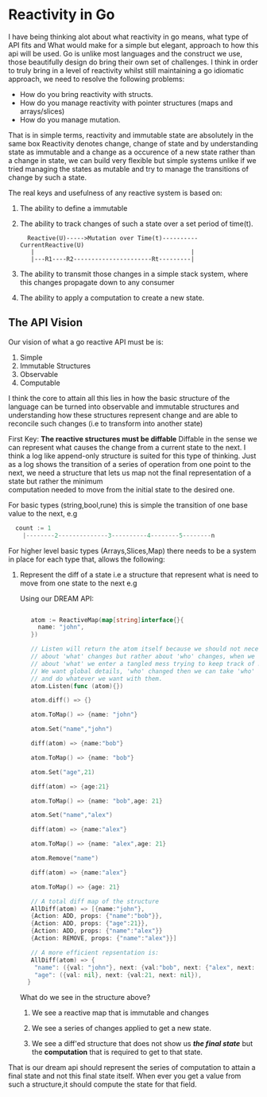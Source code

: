 # Reactivity in Go
I have being thinking alot about what reactivity in go means, what type of API
fits and What would make for a simple but elegant, approach to how this api will be
used. Go is unlike most languages and the construct we use, those beautifully design
do bring their own set of challenges.
I think in order to truly bring in a level of reactivity whilst still maintaining
a go idiomatic approach, we need to resolve the following problems:

  - How do you bring reactivity with structs.
  - How do you manage reactivity with pointer structures (maps and arrays/slices)
  - How do you manage mutation.

That is in simple terms, reactivity and immutable state are absolutely in the same box
Reactivity denotes change, change of state and by understanding state as immutable and
a change as a occurence of a new state rather than a change in state, we can build very
flexible but simple systems unlike if we tried managing the states as mutable and try
to manage the transitions of change by such a state.

The real keys and usefulness of any reactive system is based on:

  1. The ability to define a immutable
  2. The ability to track changes of such a state over a set period of time(t).

      ```
        Reactive(U)----->Mutation over Time(t)----------CurrentReactive(U)
         |                                            |
         |---R1----R2----------------------Rt---------|
      ```
  3. The ability to transmit those changes in a simple stack system, where this
  changes propagate down to any consumer

  4. The ability to apply a computation to create a new state.

## The API Vision
 Our vision of what a go reactive API must be is:

  1. Simple
  2. Immutable Structures
  3. Observable
  4. Computable

 I think the core to attain all this lies in how the basic structure of the language
 can be turned into observable and immutable structures and understanding how these
 structures represent change and are able to reconcile such changes (i.e to transform into another state)

 First Key: **The reactive structures must be diffable**
 Diffable in the sense we can represent what causes the change from a current state
 to the next. I think a log like append-only structure is suited for this type of thinking.
 Just as a log shows the transition of a series of operation from one point to the next, we
 need a structure that lets us map not the final representation of a state but rather the minimum  
 computation needed to move from the initial state to the desired one.

 For basic types (string,bool,rune) this is simple the transition of one base
 value to the next, e.g

  ```go
    count := 1
      |--------2--------------3----------4--------5--------n
  ```

 For higher level basic types (Arrays,Slices,Map) there needs to be a system in
 place for each type that, allows the following:

  1. Represent the diff of a state i.e a structure that represent what is need to
   move from one state to the next e.g

     Using our DREAM API:
     ```go

        atom := ReactiveMap(map[string]interface{}{
          name: "john",
        })

        // Listen will return the atom itself because we should not necessary care
        // about 'what' changes but rather about 'who' changes, when we so much care
        // about 'what' we enter a tangled mess trying to keep track of minute details.
        // We want global details, 'who' changed then we can take 'who' and get its 'what's
        // and do whatever we want with them.
        atom.Listen(func (atom){})

        atom.diff() => {}

        atom.ToMap() => {name: "john"}

        atom.Set("name","john")

        diff(atom) => {name:"bob"}

        atom.ToMap() => {name: "bob"}

        atom.Set("age",21)

        diff(atom) => {age:21}

        atom.ToMap() => {name: "bob",age: 21}

        atom.Set("name","alex")

        diff(atom) => {name:"alex"}

        atom.ToMap() => {name: "alex",age: 21}

        atom.Remove("name")

        diff(atom) => {name:"alex"}

        atom.ToMap() => {age: 21}

        // A total diff map of the structure
        AllDiff(atom) => [{name:"john"},
        {Action: ADD, props: {"name":"bob"}},
        {Action: ADD, props: {"age":21}},
        {Action: ADD, props: {"name":"alex"}}
        {Action: REMOVE, props: {"name":"alex"}}]

        // A more efficient repsentation is:
        AllDiff(atom) => {
         "name": ({val: "john"}, next: {val:"bob", next: {"alex", next: {val:"", next: nil}}}),
         "age": ({val: nil}, next: {val:21, next: nil}),
       }
     ```

     What do we see in the structure above?

     1. We see a reactive map that is immutable and changes

     2. We see a series of changes applied to get a new state.

     3. We see a diff'ed structure that does not show us ***the final state***
     but the **computation** that is required to get to that state.

   That is our dream api should represent the series of computation to attain
   a final state and not this final state itself. When ever you get a value
   from such a structure,it should compute the state for that field.
